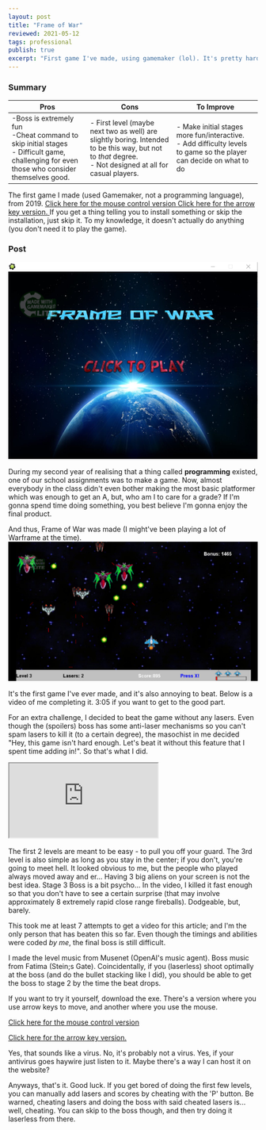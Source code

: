 ```yaml
---
layout: post
title: "Frame of War"
reviewed: 2021-05-12
tags: professional
publish: true
excerpt: "First game I've made, using gamemaker (lol). It's pretty hard. You should try it ;) "
---
```


<h3> Summary </h3>

| Pros | Cons | To Improve |
| ---- | ---- | ---------- |
| -Boss is extremely fun <br> -Cheat command to skip initial stages <br> - Difficult game, challenging for even those who consider themselves good.   | - First level (maybe next two as well) are slightly boring. Intended to be this way, but not to *that* degree. <br>- Not designed at all for casual players.    | - Make initial stages more fun/interactive. <br> - Add difficulty levels to game so the player can decide on what to do      |

The first game I made (used Gamemaker, not a programming language), from 2019. <a href="/assets/frameofwar/Frame of War Mouse Move - Yuvraj Fowdar.exe"> Click here for the mouse control version </a> <a href="/assets/frameofwar/Frame Of War.exe"> Click here for the arrow key version. </a> If you get a thing telling you to install something or skip the installation, just skip it. To my knowledge, it doesn't actually do anything (you don't need it to play the game).


<h3> Post </h3>
<img src="/assets/frameofwar/entryimg.PNG" alt="Home screen">

During my second year of realising that a thing called **programming** existed, one of our school assignments was to make a game. Now, almost everybody in the class didn't even bother making the most basic platformer which was enough to get an A, but, who am I to care for a grade?
If I'm gonna spend time doing something, you best believe I'm gonna enjoy the final product. 

And thus, Frame of War was made (I might've been playing a lot of Warframe at the time). 
<img src="/assets/frameofwar/level3.png">

It's the first game I've ever made, and it's also annoying to beat. Below is a video of me completing it. 3:05 if you want to get to the good part.

For an extra challenge, I decided to beat the game without any lasers. Even though the (spoilers) boss has some anti-laser mechanisms so you can't spam lasers to kill it (to a certain degree), the masochist in me decided "Hey, this game isn't hard enough. Let's beat it without this feature that I spent time adding in!". So that's what I did.


<iframe src="https://www.youtube.com/embed/IX4cPKXT7-s" allowfullscreen> </iframe>

The first 2 levels are meant to be easy - to pull you off your guard. The 3rd level is also simple as long as you stay in the center; if you don't, you're going to meet hell. It looked obvious to me, but the people who played always moved away and er... Having 3 big aliens on your screen is not the best idea.
Stage 3 Boss is a bit psycho... In the video, I killed it fast enough so that you don't have to see a certain surprise (that may involve approximately 8 extremely rapid close range fireballs). Dodgeable, but, barely.

This took me at least 7 attempts to get a video for this article; and I'm the only person that has beaten this so far. Even though the timings and abilities were coded *by me*, the final boss is still difficult. 

I made the level music from Musenet (OpenAI's music agent). 
Boss music from Fatima (Stein;s Gate). Coincidentally, if you (laserless) shoot optimally at the boss (and do the bullet stacking like I did), you should be able to get the boss to stage 2 by the time the beat drops.

If you want to try it yourself, download the exe. There's a version where you use arrow keys to move, and another where you use the mouse.

<a href="/assets/frameofwar/Frame of War Mouse Move - Yuvraj Fowdar.exe"> Click here for the mouse control version </a>

<a href="/assets/frameofwar/Frame Of War.exe"> Click here for the arrow key version. </a>


Yes, that sounds like a virus. No, it's probably not a virus. Yes, if your antivirus goes haywire just listen to it. Maybe there's a way I can host it on the website?

Anyways, that's it. Good luck. If you get bored of doing the first few levels, you can manually add lasers and scores by cheating with the 'P' button. Be warned, cheating lasers and doing the boss with said cheated lasers is... well, cheating. You can skip to the boss though, and then try doing it laserless from there.

